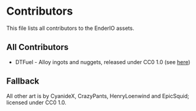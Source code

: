 # Contributors
This file lists all contributors to the EnderIO assets.

## All Contributors

- DTFuel - Alloy ingots and nuggets, released under CC0 1.0 (see [here](license/dtfuel.png))

## Fallback

All other art is by CyanideX, CrazyPants, HenryLoenwind and EpicSquid; licensed under CC0 1.0.